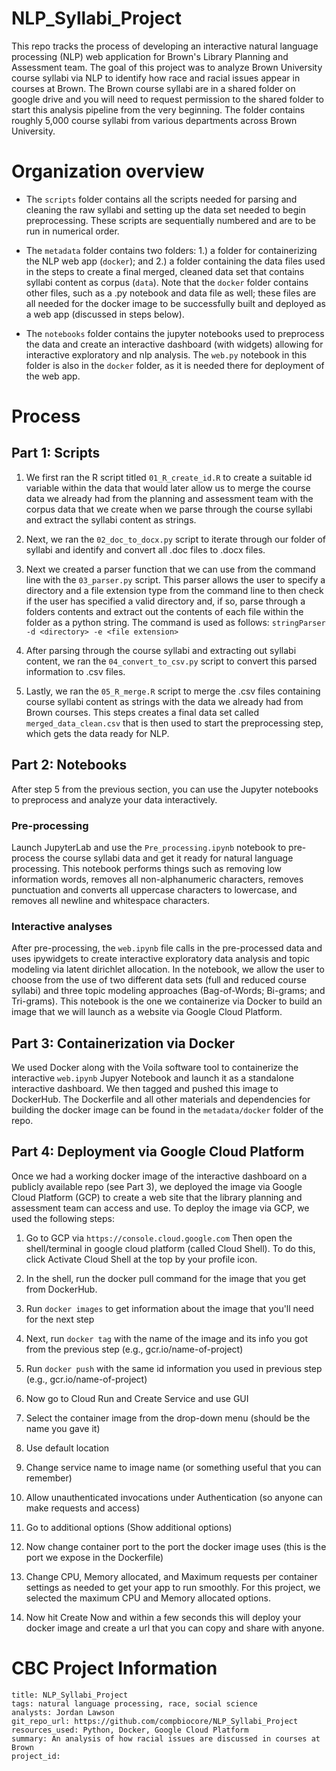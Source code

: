 # NLP_Syllabi_Project

This repo tracks the process of developing an interactive natural language processing (NLP) web application for Brown's Library Planning and Assessment team. The goal of this project was to analyze Brown University course syllabi via NLP to identify how race and racial issues appear in courses at Brown. The Brown course syllabi are in a shared folder on google drive and you will need to request permission to the shared folder to start this analysis pipeline from the very beginning. The folder contains roughly 5,000 course syllabi from various departments across Brown University. 

# Organization overview 

 - The `scripts` folder contains all the scripts needed for parsing and cleaning the raw syllabi and setting up the data set needed to begin preprocessing. These scripts are sequentially numbered and are to be run in numerical order. 
 
 - The `metadata` folder contains two folders: 1.) a folder for containerizing the NLP web app (`docker`); and 2.) a folder containing the data files used in the steps to create a final merged, cleaned data set that contains syllabi content as corpus (`data`). Note that the `docker` folder contains other files, such as a .py notebook and data file as well; these files are all needed for the docker image to be successfully built and deployed as a web app (discussed in steps below). 
 
 - The `notebooks` folder contains the jupyter notebooks used to preprocess the data and create an interactive dashboard (with widgets) allowing for interactive exploratory and nlp analysis. The `web.py` notebook in this folder is also in the `docker` folder, as it is needed there for deployment of the web app. 
 
 # Process  
 
 ## Part 1: Scripts 
 
 1. We first ran the R script titled `01_R_create_id.R` to create a suitable id variable within the data that would later allow us to merge the course data we already had from the planning and assessment team with the corpus data that we create when we parse through the course syllabi and extract the syllabi content as strings. 
 
 2. Next, we ran the `02_doc_to_docx.py` script to iterate through our folder of syllabi and identify and convert all .doc files to .docx files. 
 
 3. Next we created a parser function that we can use from the command line with the `03_parser.py` script. This parser allows the user to specify a directory and a file extension type from the command line to then check if the user has specified a valid directory and, if so, parse through a folders contents and extract out the contents of each file within the folder as a python string. The command is used as follows: `stringParser -d <directory> -e <file extension>` 
 
 4. After parsing through the course syllabi and extracting out syllabi content, we ran the `04_convert_to_csv.py` script to convert this parsed information to .csv files. 
 
 5. Lastly, we ran the `05_R_merge.R` script to merge the .csv files containing course syllabi content as strings with the data we already had from Brown courses. This steps creates a final data set called `merged_data_clean.csv` that is then used to start the preprocessing step, which gets the data ready for NLP. 
 
 ## Part 2: Notebooks 
 
 After step 5 from the previous section, you can use the Jupyter notebooks to preprocess and analyze your data interactively. 
 
### Pre-processing 

Launch JupyterLab and use the `Pre_processing.ipynb` notebook to pre-process the course syllabi data and get it ready for natural language processing. This notebook performs things such as removing low information words, removes all non-alphanumeric characters, removes punctuation and converts all uppercase characters to lowercase, and removes all newline and whitespace characters. 


### Interactive analyses 

After pre-processing, the `web.ipynb` file calls in the pre-processed data and uses ipywidgets to create interactive exploratory data analysis and topic modeling via latent dirichlet allocation. In the notebook, we allow the user to choose from the use of two different data sets (full and reduced course syllabi) and three topic modeling approaches (Bag-of-Words; Bi-grams; and Tri-grams). This notebook is the one we containerize via Docker to build an image that we will launch as a website via Google Cloud Platform. 
 
 ## Part 3: Containerization via Docker 
 
 We used Docker along with the Voila software tool to containerize the interactive `web.ipynb` Jupyer Notebook and launch it as a standalone interactive dashboard. We then tagged and pushed this image to DockerHub. The Dockerfile and all other materials and dependencies for building the docker image can be found in the `metadata/docker` folder of the repo. 
 
 ## Part 4: Deployment via Google Cloud Platform 
 
Once we had a working docker image of the interactive dashboard on a publicly available repo (see Part 3), we deployed the image via Google Cloud Platform (GCP) to create a web site that the library planning and assessment team can access and use. To deploy the image via GCP, we used the following steps: 
 
 1. Go to GCP via `https://console.cloud.google.com` Then open the shell/terminal in google cloud platform (called Cloud Shell). To do this, click Activate Cloud Shell at the top by your profile icon. 

2. In the shell, run the docker pull command for the image that you get from DockerHub. 

3. Run `docker images` to get information about the image that you'll need for the next step 

4. Next, run `docker tag` with the name of the image and its info you got from the previous step (e.g., gcr.io/name-of-project)

5. Run `docker push` with the same id information you used in previous step (e.g., gcr.io/name-of-project)

6. Now go to Cloud Run and Create Service and use GUI 

7. Select the container image from the drop-down menu (should be the name you gave it) 

8. Use default location

9. Change service name to image name (or something useful that you can remember)

10. Allow unauthenticated invocations under Authentication (so anyone can make requests and access)

11. Go to additional options (Show additional options)

12. Now change container port to the port the docker image uses (this is the port we expose in the Dockerfile) 

13. Change CPU, Memory allocated, and Maximum requests per container settings as needed to get your app to run smoothly. For this project, we selected the maximum CPU and Memory allocated options. 

14. Now hit Create Now and within a few seconds this will deploy your docker image and create a url that you can copy and share with anyone. 

# CBC Project Information 

```
title: NLP_Syllabi_Project
tags: natural language processing, race, social science 
analysts: Jordan Lawson 
git_repo_url: https://github.com/compbiocore/NLP_Syllabi_Project 
resources_used: Python, Docker, Google Cloud Platform 
summary: An analysis of how racial issues are discussed in courses at Brown 
project_id: 
```


 
 
 
 
 
 